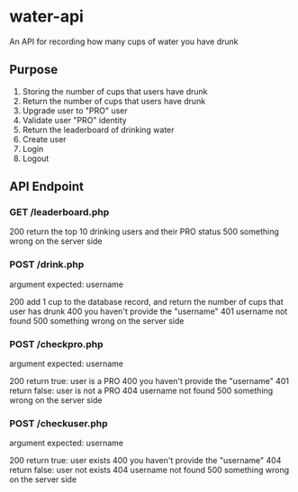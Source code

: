 # water-api
An API for recording how many cups of water you have drunk

## Purpose
1. Storing the number of cups that users have drunk
2. Return the number of cups that users have drunk
3. Upgrade user to "PRO" user
4. Validate user "PRO" identity
5. Return the leaderboard of drinking water
6. Create user
7. Login
8. Logout

## API Endpoint

### GET /leaderboard.php

200 return the top 10 drinking users and their PRO status
500 something wrong on the server side

### POST /drink.php

argument expected: username

200 add 1 cup to the database record, and return the number of cups that user has drunk
400 you haven't provide the "username"
401 username not found
500 something wrong on the server side

### POST /checkpro.php

argument expected: username

200 return true: user is a PRO
400 you haven't provide the "username"
401 return false: user is not a PRO
404 username not found
500 something wrong on the server side

### POST /checkuser.php

argument expected: username

200 return true: user exists
400 you haven't provide the "username"
404 return false: user not exists
404 username not found
500 something wrong on the server side

